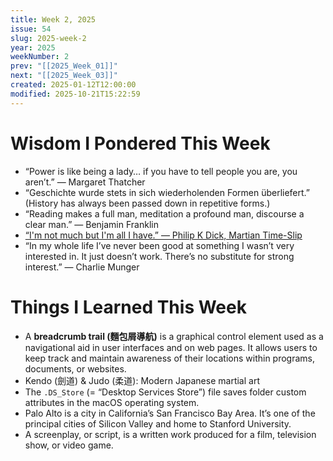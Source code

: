 ```yaml
---
title: Week 2, 2025
issue: 54
slug: 2025-week-2
year: 2025
weekNumber: 2
prev: "[[2025_Week_01]]"
next: "[[2025_Week_03]]"
created: 2025-01-12T12:00:00
modified: 2025-10-21T15:22:59
---
```


# Wisdom I Pondered This Week

* “Power is like being a lady… if you have to tell people you are, you aren’t.” — Margaret Thatcher
* “Geschichte wurde stets in sich wiederholenden Formen überliefert.” (History has always been passed down in repetitive forms.)
* “Reading makes a full man, meditation a profound man, discourse a clear man.” — Benjamin Franklin
* [“I'm not much but I'm all I have.” — Philip K Dick, Martian Time-Slip](https://www.goodreads.com/quotes/359351-i-m-not-much-but-i-m-all-i-have)
* “In my whole life I’ve never been good at something I wasn’t very interested in. It just doesn’t work. There’s no substitute for strong interest.” — Charlie Munger

# Things I Learned This Week

* A **breadcrumb trail (麵包屑導航)** is a graphical control element used as a navigational aid in user interfaces and on web pages. It allows users to keep track and maintain awareness of their locations within programs, documents, or websites.
* Kendo (劍道) \& Judo (柔道): Modern Japanese martial art
* The `.DS_Store` (= “Desktop Services Store”) file saves folder custom attributes in the macOS operating system.
* Palo Alto is a city in California’s San Francisco Bay Area. It’s one of the principal cities of Silicon Valley and home to Stanford University.
* A screenplay, or script, is a written work produced for a film, television show, or video game.
